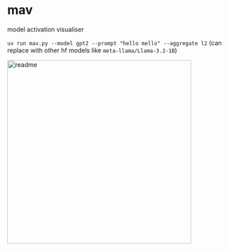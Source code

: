 # mav

model activation visualiser


`uv run mav.py --model gpt2 --prompt "hello mello" --aggregate l2` (can replace with other hf models like `meta-llama/Llama-3.2-1B`)


<img width="421" alt="readme" src="https://github.com/user-attachments/assets/b110db29-de4e-40a9-8083-57baed1d3b1f" />
